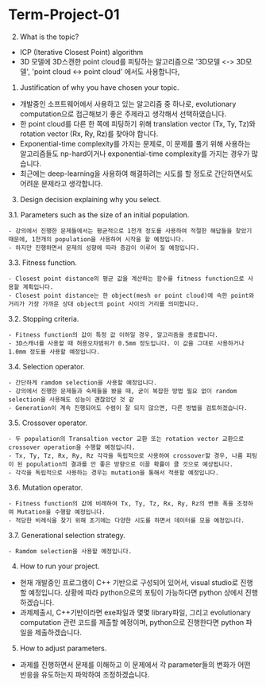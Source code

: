 # Term-Project-01

2. What is the topic?
 - ICP (Iterative Closest Point) algorithm
 - 3D 모델에 3D스캔한 point cloud를 피팅하는 알고리즘으로 '3D모델 <-> 3D모델', 'point cloud <-> point cloud' 에서도 사용합니다,

1. Justification of why you have chosen your topic.
 - 개발중인 소프트웨어에서 사용하고 있는 알고리즘 중 하나로, evolutionary computation으로 접근해보기 좋은 주제라고 생각해서 선택하였습니다.
 - 한 point cloud를 다른 한 쪽에 피팅하기 위해 translation vector (Tx, Ty, Tz)와 rotation vector (Rx, Ry, Rz)를 찾아야 합니다.
 - Exponential-time complexity를 가지는 문제로, 이 문제를 풀기 위해 사용하는 알고리즘들도 np-hard이거나 exponential-time complexity를 가지는 경우가 많습니다.
 - 최근에는 deep-learning을 사용하여 해결하려는 시도를 할 정도로 간단하면서도 어려운 문제라고 생각합니다.

3. Design decision explaining why you select.

  3.1. Parameters such as the size of an initial population.
  
    - 강의에서 진행한 문제들에서는 평균적으로 1천개 정도를 사용하여 적절한 해답들을 찾았기 때문에, 1천개의 population을 사용하여 시작을 할 예정입니다.
    - 하지만 진행하면서 문제의 성향에 따라 증감이 이루어 질 예정입니다.
  
  3.3. Fitness function.
  
    - Closest point distance의 평균 값을 계산하는 함수를 fitness function으로 사용할 계획입니다.
    - Closest point distance는 한 object(mesh or point cloud)에 속한 point와 거리가 가장 가까운 상대 object의 point 사이의 거리를 의미합니다.
    
  3.2. Stopping criteria.
  
    - Fitness function의 값이 특정 값 이하일 경우, 알고리즘을 종료합니다.
    - 3D스캐너를 사용할 때 허용오차범위가 0.5mm 정도입니다. 이 값을 그대로 사용하거나 1.0mm 정도를 사용할 예정입니다.

  3.4. Selection operator.
  
    - 간단하게 ramdom selection을 사용할 예정입니다.
    - 강의에서 진행한 문제들과 숙제들을 봤을 때, 굳이 복잡한 방법 필요 없이 random selection을 사용해도 성능이 괜찮았던 것 같
    - Generation이 계속 진행되어도 수렴이 잘 되지 않으면, 다른 방법을 검토하겠습니다.

  3.5. Crossover operator.
  
    - 두 population의 Transaltion vector 교환 또는 rotation vector 교환으로 crossover operation을 수행할 예정입니다.
    - Tx, Ty, Tz, Rx, Ry, Rz 각각을 독립적으로 사용하여 crossover할 경우, 나름 피팅이 된 population의 결과를 안 좋은 방향으로 이끌 확률이 클 것으로 예상됩니다.
    - 각각을 독립적으로 사용하는 경우는 mutation을 통해서 적용할 예정입니다.

  3.6. Mutation operator.
  
    - Fitness function의 값에 비례하여 Tx, Ty, Tz, Rx, Ry, Rz의 변동 폭을 조정하여 Mutation을 수행할 예정입니다.
    - 적당한 비례식을 찾기 위해 초기에는 다양한 시도를 하면서 데이터를 모을 예정입니다.

  3.7. Generational selection strategy.
  
    - Ramdom selection을 사용할 예정입니다.

4. How to run your project.
 - 현재 개발중인 프로그램이 C++ 기반으로 구성되어 있어서, visual studio로 진행할 예정입니다. 상황에 따라 python으로의 포팅이 가능하다면 python 상에서 진행하겠습니다.
 - 과제제출시, C++기반이라면 exe파일과 몇몇 library파일, 그리고 evolutionary computation 관련 코드를 제출할 예정이며, python으로 진행한다면 python 파일을 제출하겠습니다. 

5. How to adjust parameters.
 - 과제를 진행하면서 문제를 이해하고 이 문제에서 각 parameter들의 변화가 어떤 반응을 유도하는지 파악하여 조정하겠습니다.
